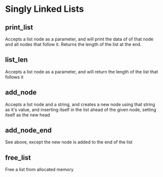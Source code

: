 # Singly Linked Lists

## print_list

Accepts a list node as a parameter, and will print the data of of that node
and all nodes that follow it. Returns the length of the list at the end.

## list_len

Accepts a list node as a parameter, and will return the length of the list that follows it

## add_node

Accepts a list node and a string, and creates a new node using that
string as it's value, and inserting itself in the list ahead of the
given node, setting itself as the new head

## add_node_end

See above, except the new node is added to the end of the list

## free_list

Free a list from allocated memory
